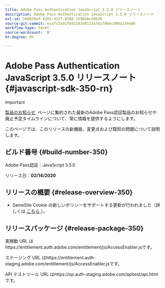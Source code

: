 ```yaml
---
title: Adobe Pass Authentication JavaScript 3.5.0 リリースノート
description: Adobe Pass Authentication JavaScript 3.5.0 リリースノート
exl-id: 580839ef-4265-422f-8508-339bb8cdd636
source-git-commit: ecafc3a92f691203d8113a741f0b6cd00a134e80
workflow-type: tm+mt
source-wordcount: '0'
ht-degree: 0%

---
```


# Adobe Pass Authentication JavaScript 3.5.0 リリースノート {#javascript-sdk-350-rn}

>[!IMPORTANT]
>
> [&#x200B; 製品のお知らせ &#x200B;](/help/authentication/product-announcements.md) ページに集約された最新のAdobe Pass認証製品のお知らせや廃止予定タイムラインについて、常に情報を提供するようにします。

このページでは、このリリースの新機能、変更点および既知の問題について説明します。

## ビルド番号 {#build-number-350}

Adobe Pass認証：JavaScript 3.5.0

リリース日：**02/14/2020**

## リリースの概要 {#release-overview-350}

* SameSite Cookie の新しいポリシーをサポートする更新が行われました（詳しくは [&#x200B; こちら &#x200B;](https://datatracker.ietf.org/doc/html/draft-ietf-httpbis-cookie-same-site-00)）。

## リリースパッケージ {#release-package-350}

実稼動 URL はhttps://entitlement.auth.adobe.com/entitlement/js/AccessEnabler.jsです。

ステージング URL はhttps://entitlement.auth-staging.adobe.com/entitlement/js/AccessEnabler.jsです。

API テストツール URL はhttps://sp.auth-staging.adobe.com/apitest/api.htmlです。
